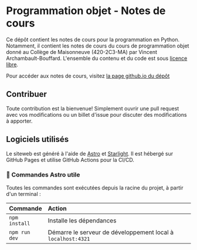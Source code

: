 # Programmation objet - Notes de cours

Ce dépôt contient les notes de cours pour la programmation en Python. Notamment,
il contient les notes de cours du cours de programmation objet donné au
Collège de Maisonneuve (420-2C3-MA) par Vincent Archambault-Bouffard.
L'ensemble du contenu et du code est sous [licence libre](LICENSE.md).

Pour accéder aux notes de cours, visitez
[la page github.io du dépôt](https://archambaultv-prof.github.io/programmation-python/)

## Contribuer

Toute contribution est la bienvenue! Simplement ouvrir une pull request avec
vos modifications ou un billet d'issue pour discuter des modifications à
apporter.

## Logiciels utilisés

Le siteweb est généré à l'aide de [Astro](https://astro.build/) et
[Starlight](https://starlight.astro.build/). Il est hébergé sur GitHub Pages et
utilise GitHub Actions pour la CI/CD.

### 🧞 Commandes Astro utile

Toutes les commandes sont exécutées depuis la racine du projet, à partir d'un terminal :

| Commande                 | Action                                                |
| :----------------------- | :---------------------------------------------------- |
| `npm install`            | Installe les dépendances                              |
| `npm run dev`            | Démarre le serveur de développement local à `localhost:4321` |
